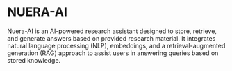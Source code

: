 # NUERA-AI
Nuera-AI is an AI-powered research assistant designed to store, retrieve, and generate answers based on provided research material. It integrates natural language processing (NLP), embeddings, and a retrieval-augmented generation (RAG) approach to assist users in answering queries based on stored knowledge.
